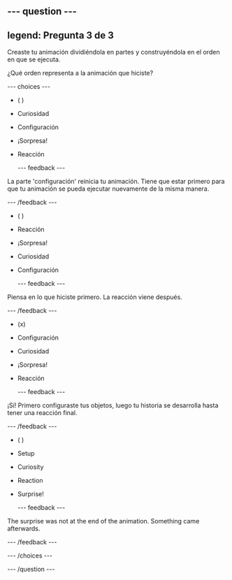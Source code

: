--- question ---
---
legend: Pregunta 3 de 3
---

Creaste tu animación dividiéndola en partes y construyéndola en el orden en que se ejecuta.

¿Qué orden representa a la animación que hiciste?

--- choices ---

- ( )
+ Curiosidad

+ Configuración

+ ¡Sorpresa!

+ Reacción

  --- feedback ---

 La parte 'configuración' reinicia tu animación. Tiene que estar primero para que tu animación se pueda ejecutar nuevamente de la misma manera.

  --- /feedback ---

- ( )
+ Reacción

+ ¡Sorpresa!

+ Curiosidad

+ Configuración

  --- feedback ---

 Piensa en lo que hiciste primero. La reacción viene después.

  --- /feedback ---

- (x)
+ Configuración

+ Curiosidad

+ ¡Sorpresa!

+ Reacción

  --- feedback ---

 ¡Sí! Primero configuraste tus objetos, luego tu historia se desarrolla hasta tener una reacción final.

  --- /feedback ---

- ( )
+ Setup

+ Curiosity

+ Reaction

+ Surprise!

  --- feedback ---

 The surprise was not at the end of the animation. Something came afterwards.

  --- /feedback ---

--- /choices ---

--- /question ---
